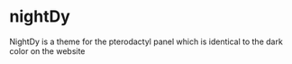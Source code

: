 # nightDy
NightDy is a theme for the pterodactyl panel which is identical to the dark color on the website
